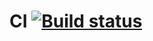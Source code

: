 # CI [![Build status](https://ci.appveyor.com/api/projects/status/46wwp0ks89dvtvw4?svg=true)](https://ci.appveyor.com/project/TamaraSibileva/hw2-api-ci)
